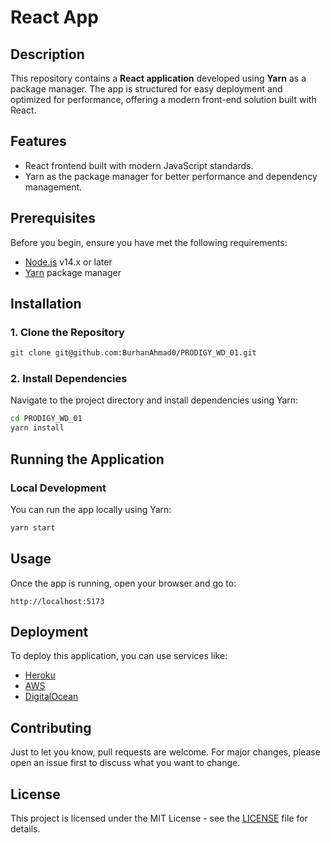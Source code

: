 # React App

## Description
This repository contains a **React application** developed using **Yarn** as a package manager. The app is structured for easy deployment and optimized for performance, offering a modern front-end solution built with React.

## Features
- React frontend built with modern JavaScript standards.
- Yarn as the package manager for better performance and dependency management.

## Prerequisites
Before you begin, ensure you have met the following requirements:
- [Node.js](https://nodejs.org/en/) v14.x or later
- [Yarn](https://yarnpkg.com/) package manager

## Installation

### 1. Clone the Repository
```bash
git clone git@github.com:BurhanAhmad0/PRODIGY_WD_01.git
```

### 2. Install Dependencies
Navigate to the project directory and install dependencies using Yarn:
```bash
cd PRODIGY_WD_01
yarn install
```

## Running the Application

### Local Development
You can run the app locally using Yarn:
```bash
yarn start
```

## Usage
Once the app is running, open your browser and go to:
```
http://localhost:5173
```

## Deployment
To deploy this application, you can use services like:
- [Heroku](https://www.heroku.com/)
- [AWS](https://aws.amazon.com/)
- [DigitalOcean](https://www.digitalocean.com/)

## Contributing
Just to let you know, pull requests are welcome. For major changes, please open an issue first to discuss what you want to change.

## License
This project is licensed under the MIT License - see the [LICENSE](LICENSE) file for details.
